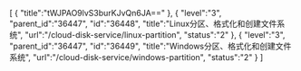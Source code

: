 [
	{
		"title":"tWJPAO9lvS3burKJvQn6JA=="
	},
	{
		"level":"3",
		"parent_id":"36447",
		"id":"36448",
		"title":"Linux分区、格式化和创建文件系统",
		"url":"/cloud-disk-service/linux-partition",
		"status":"2"
	},
	{
		"level":"3",
		"parent_id":"36447",
		"id":"36449",
		"title":"Windows分区、格式化和创建文件系统",
		"url":"/cloud-disk-service/windows-partition",
		"status":"2"
	}
]